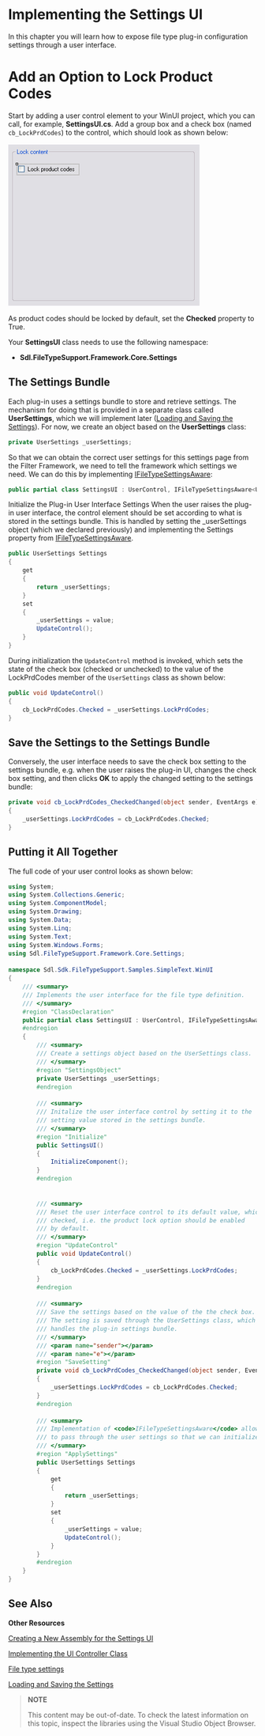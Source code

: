 Implementing the Settings UI
==
In this chapter you will learn how to expose file type plug-in configuration settings through a user interface.

Add an Option to Lock Product Codes
==

Start by adding a user control element to your WinUI project, which you can call, for example, **SettingsUI.cs**. Add a group box and a check box (named ```cb_LockPrdCodes```) to the control, which should look as shown below:

![LockPrdCodesOption](images/LockPrdCodesOption.jpg)


As product codes should be locked by default, set the **Checked** property to True.

Your **SettingsUI** class needs to use the following namespace:

* **Sdl.FileTypeSupport.Framework.Core.Settings**

The Settings Bundle
--

Each plug-in uses a settings bundle to store and retrieve settings. The mechanism for doing that is provided in a separate class called **UserSettings**, which we will implement later ([Loading and Saving the Settings](loading_and_saving_settings.md)). For now, we create an object based on the **UserSettings** class:

```cs
private UserSettings _userSettings;
```

So that we can obtain the correct user settings for this settings page from the Filter Framework, we need to tell the framework which settings we need. We can do this by implementing [IFileTypeSettingsAware](../../api/filetypesupport/Sdl.FileTypeSupport.Framework.Core.Settings.IFileTypeSettingsAware-1.yml):

```cs
public partial class SettingsUI : UserControl, IFileTypeSettingsAware<UserSettings>
```

Initialize the Plug-in User Interface Settings
When the user raises the plug-in user interface, the control element should be set according to what is stored in the settings bundle. This is handled by setting the _userSettings object (which we declared previously) and implementing the Settings property from [IFileTypeSettingsAware](../../api/filetypesupport/Sdl.FileTypeSupport.Framework.Core.Settings.IFileTypeSettingsAware-1.yml).


```cs
public UserSettings Settings
{
    get
    {
        return _userSettings;
    }
    set
    {
        _userSettings = value;
        UpdateControl();
    }
}
```

During initialization the ```UpdateControl``` method is invoked, which sets the state of the check box (checked or unchecked) to the value of the LockPrdCodes member of the ```UserSettings``` class as shown below:

```cs
public void UpdateControl()
{
    cb_LockPrdCodes.Checked = _userSettings.LockPrdCodes;
}
```

Save the Settings to the Settings Bundle
--

Conversely, the user interface needs to save the check box setting to the settings bundle, e.g. when the user raises the plug-in UI, changes the check box setting, and then clicks **OK** to apply the changed setting to the settings bundle:

```cs
private void cb_LockPrdCodes_CheckedChanged(object sender, EventArgs e)
{
    _userSettings.LockPrdCodes = cb_LockPrdCodes.Checked;
}
```
Putting it All Together
--

The full code of your user control looks as shown below:

```cs
using System;
using System.Collections.Generic;
using System.ComponentModel;
using System.Drawing;
using System.Data;
using System.Linq;
using System.Text;
using System.Windows.Forms;
using Sdl.FileTypeSupport.Framework.Core.Settings;

namespace Sdl.Sdk.FileTypeSupport.Samples.SimpleText.WinUI
{
    /// <summary>
    /// Implements the user interface for the file type definition.
    /// </summary>
    #region "ClassDeclaration"
    public partial class SettingsUI : UserControl, IFileTypeSettingsAware<UserSettings>
    #endregion
    {
        /// <summary>
        /// Create a settings object based on the UserSettings class. 
        /// </summary>
        #region "SettingsObject"
        private UserSettings _userSettings;
        #endregion

        /// <summary>
        /// Initalize the user interface control by setting it to the
        /// setting value stored in the settings bundle.
        /// </summary>
        #region "Initialize"
        public SettingsUI()
        {
            InitializeComponent();
        }
        #endregion


        /// <summary>
        /// Reset the user interface control to its default value, which is
        /// checked, i.e. the product lock option should be enabled
        /// by default.
        /// </summary>
        #region "UpdateControl"
        public void UpdateControl()
        {
            cb_LockPrdCodes.Checked = _userSettings.LockPrdCodes;
        }
        #endregion

        /// <summary>
        /// Save the settings based on the value of the the check box.
        /// The setting is saved through the UserSettings class, which
        /// handles the plug-in settings bundle.
        /// </summary>
        /// <param name="sender"></param>
        /// <param name="e"></param>
        #region "SaveSetting"
        private void cb_LockPrdCodes_CheckedChanged(object sender, EventArgs e)
        {
            _userSettings.LockPrdCodes = cb_LockPrdCodes.Checked;
        }
        #endregion

        /// <summary>
        /// Implementation of <code>IFileTypeSettingsAware</code> allowing the Filter Framework
        /// to pass through the user settings so that we can initialize the UI.
        /// </summary>
        #region "ApplySettings"
        public UserSettings Settings
        {
            get
            {
                return _userSettings;
            }
            set
            {
                _userSettings = value;
                UpdateControl();
            }
        }
        #endregion
    }
}
```
See Also
--

**Other Resources**

[Creating a New Assembly for the Settings UI](creating_a_new_assembly_for_the_settings_ui.md)

[Implementing the UI Controller Class](implementing_the_ui_controller_class.md)

[File type settings](file_type_settings.md)

[Loading and Saving the Settings](loading_and_saving_settings.md)

>**NOTE**
>
> This content may be out-of-date. To check the latest information on this topic, inspect the libraries using the Visual Studio Object Browser.